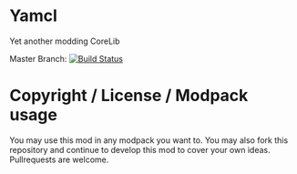 # Yamcl
Yet another modding CoreLib

Master Branch: [![Build Status](http://jenkins.usrv.de:8081/buildStatus/icon?job=YAMCL)](http://jenkins.usrv.de:8081/job/YAMCL/)


# Copyright / License / Modpack usage
You may use this mod in any modpack you want to. You may also fork this repository and continue to develop this mod to cover your own ideas. Pullrequests are welcome.
